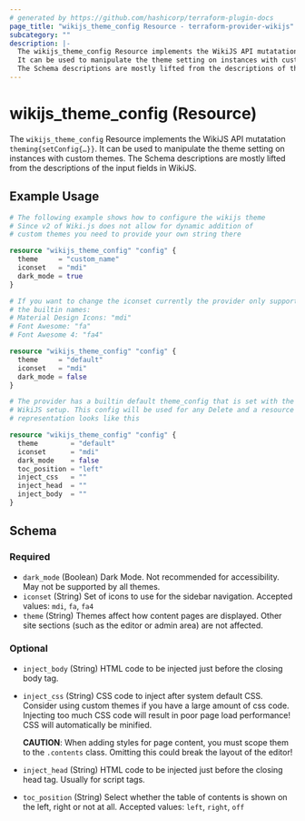 ```yaml
---
# generated by https://github.com/hashicorp/terraform-plugin-docs
page_title: "wikijs_theme_config Resource - terraform-provider-wikijs"
subcategory: ""
description: |-
  The wikijs_theme_config Resource implements the WikiJS API mutatation theming{setConfig{…}}.
  It can be used to manipulate the theme setting on instances with custom themes.
  The Schema descriptions are mostly lifted from the descriptions of the input fields in WikiJS.
---
```


# wikijs_theme_config (Resource)

The `wikijs_theme_config` Resource implements the WikiJS API mutatation `theming{setConfig{…}}`.
It can be used to manipulate the theme setting on instances with custom themes.
The Schema descriptions are mostly lifted from the descriptions of the input fields in WikiJS.

## Example Usage

```terraform
# The following example shows how to configure the wikijs theme
# Since v2 of Wiki.js does not allow for dynamic addition of
# custom themes you need to provide your own string there

resource "wikijs_theme_config" "config" {
  theme     = "custom_name"
  iconset   = "mdi"
  dark_mode = true
}

# If you want to change the iconset currently the provider only supports
# the builtin names:
# Material Design Icons: "mdi"
# Font Awesome: "fa"
# Font Awesome 4: "fa4"

resource "wikijs_theme_config" "config" {
  theme     = "default"
  iconset   = "mdi"
  dark_mode = false
}

# The provider has a builtin default theme_config that is set with the
# WikiJS setup. This config will be used for any Delete and a resource
# representation looks like this

resource "wikijs_theme_config" "config" {
  theme        = "default"
  iconset      = "mdi"
  dark_mode    = false
  toc_position = "left"
  inject_css   = ""
  inject_head  = ""
  inject_body  = ""
}
```

<!-- schema generated by tfplugindocs -->
## Schema

### Required

- `dark_mode` (Boolean) Dark Mode.
  Not recommended for accessibility.
  May not be supported by all themes.
- `iconset` (String) Set of icons to use for the sidebar navigation.
  Accepted values: `mdi`, `fa`, `fa4`
- `theme` (String) Themes affect how content pages are displayed.
  Other site sections (such as the editor or admin area) are not affected.

### Optional

- `inject_body` (String) HTML code to be injected just before the closing body tag.
- `inject_css` (String) CSS code to inject after system default CSS.
  Consider using custom themes if you have a large amount of css code.
  Injecting too much CSS code will result in poor page load performance!
  CSS will automatically be minified.
  
  **CAUTION**: When adding styles for page content, you must scope them to the `.contents` class.
  Omitting this could break the layout of the editor!
- `inject_head` (String) HTML code to be injected just before the closing head tag.  Usually for script tags.
- `toc_position` (String) Select whether the table of contents is shown on the left, right or not at all.
  Accepted values: `left`, `right`, `off`


